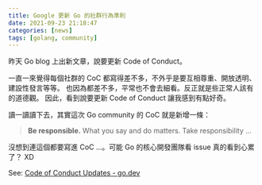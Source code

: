 ```yaml
---
title: Google 更新 Go 的社群行為準則
date: 2021-09-23 21:18:47
categories: [news]
tags: [golang, community]
---
```


昨天 Go blog 上出新文章，說要更新 Code of Conduct。

一直一來覺得每個社群的 CoC 都寫得差不多，不外乎是要互相尊重、開放透明、建設性發言等等。
也因為都差不多，平常也不會去細看。反正就是些正常人該有的道德觀。
因此，看到說要更新 Code of Conduct 讓我感到有點好奇。

讀一讀讀下去，其實這次 Go community 的 CoC 就是新增一條：

> **Be responsible.** What you say and do matters. Take responsibility ...

沒想到連這個都要寫進 CoC ...。可能 Go 的核心開發團隊看 issue 真的看到心累了？ XD

See: [Code of Conduct Updates - go.dev](https://go.dev/blog/conduct-2021)
